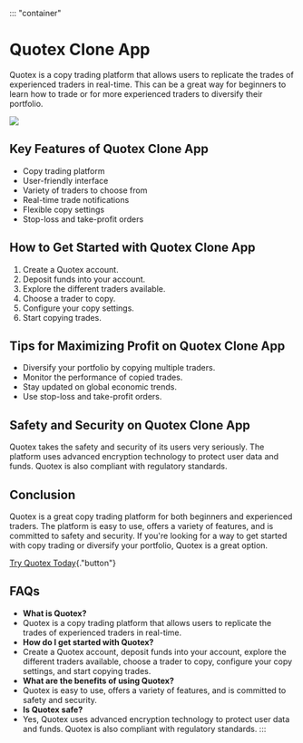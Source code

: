 ::: \"container\"
# Quotex Clone App

Quotex is a copy trading platform that allows users to replicate the
trades of experienced traders in real-time. This can be a great way for
beginners to learn how to trade or for more experienced traders to
diversify their portfolio.

[![](https://static.quotex.io/files/1_en/300_250.jpg)](https://traff.sbs/brokerqxsignupf)

## Key Features of Quotex Clone App

-   Copy trading platform
-   User-friendly interface
-   Variety of traders to choose from
-   Real-time trade notifications
-   Flexible copy settings
-   Stop-loss and take-profit orders

## How to Get Started with Quotex Clone App

1.  Create a Quotex account.
2.  Deposit funds into your account.
3.  Explore the different traders available.
4.  Choose a trader to copy.
5.  Configure your copy settings.
6.  Start copying trades.

## Tips for Maximizing Profit on Quotex Clone App

-   Diversify your portfolio by copying multiple traders.
-   Monitor the performance of copied trades.
-   Stay updated on global economic trends.
-   Use stop-loss and take-profit orders.

## Safety and Security on Quotex Clone App

Quotex takes the safety and security of its users very seriously. The
platform uses advanced encryption technology to protect user data and
funds. Quotex is also compliant with regulatory standards.

## Conclusion

Quotex is a great copy trading platform for both beginners and
experienced traders. The platform is easy to use, offers a variety of
features, and is committed to safety and security. If you\'re looking
for a way to get started with copy trading or diversify your portfolio,
Quotex is a great option.

[Try Quotex
Today](\%22https://traff.sbs/quotexonelink\%22){."button"}

## FAQs

-   **What is Quotex?**
-   Quotex is a copy trading platform that allows users to replicate the
    trades of experienced traders in real-time.
-   **How do I get started with Quotex?**
-   Create a Quotex account, deposit funds into your account, explore
    the different traders available, choose a trader to copy, configure
    your copy settings, and start copying trades.
-   **What are the benefits of using Quotex?**
-   Quotex is easy to use, offers a variety of features, and is
    committed to safety and security.
-   **Is Quotex safe?**
-   Yes, Quotex uses advanced encryption technology to protect user data
    and funds. Quotex is also compliant with regulatory standards.
:::

